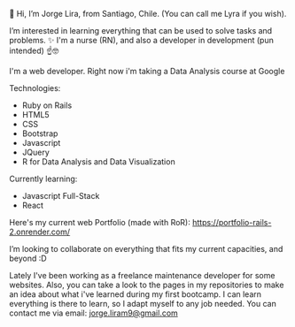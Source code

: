 👋 Hi, I’m Jorge Lira, from Santiago, Chile. (You can call me Lyra if you wish).

I’m interested in learning everything that can be used to solve tasks and problems. ✨
I'm a nurse (RN), and also a developer in development (pun intended) ☝🤓

I'm a web developer. Right now i'm taking a Data Analysis course at Google

Technologies:
- Ruby on Rails
- HTML5
- CSS
- Bootstrap
- Javascript
- JQuery
- R for Data Analysis and Data Visualization

Currently learning:
- Javascript Full-Stack
- React


Here's my current web Portfolio (made with RoR): https://portfolio-rails-2.onrender.com/

I’m looking to collaborate on everything that fits my current capacities, and beyond :D

Lately I've been working as a freelance maintenance developer for some websites. Also, you can take a look to the pages in my repositories to make an idea about what i've learned during my first bootcamp. I can learn everything is there to learn, so I adapt myself to any job needed.
You can contact me via email: jorge.liram9@gmail.com

<!---
Lyrachan/Lyrachan is a ✨ special ✨ repository because its `README.md` (this file) appears on your GitHub profile.
You can click the Preview link to take a look at your changes.
--->
